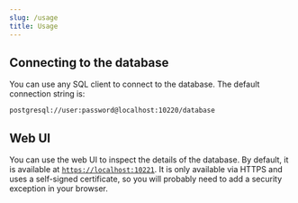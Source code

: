 ```yaml
---
slug: /usage
title: Usage
---
```


## Connecting to the database

You can use any SQL client to connect to the database.
The default connection string is:

```text
postgresql://user:password@localhost:10220/database
```

## Web UI

You can use the web UI to inspect the details of the database.
By default, it is available at [`https://localhost:10221`](https://localhost:10221).
It is only available via HTTPS and uses a self-signed certificate,
so you will probably need to add a security exception in your browser.
